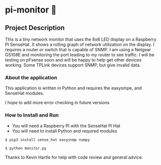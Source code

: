 # pi-monitor :pie:
## Project Description
This is a tiny network monitor that uses the 8x8 LED display on a Raspberry PI SenseHat.  It shows a rolling graph of network utilization on the display.  I requires a router or switch that is capable of SNMP.  I am using a Netgear GS108E and monitoring the port leading to my router to see traffic.  I will be testing on pFsense soon and will be happy to help get other devices working.  Some TPLink devices support SNMP, but give invalid data.

### About the application
This application is written in Python and requires the easysmpe, and SenseHat modules.

I hope to add more error checking in future versions

### How to Install and Run
- You will need a Raspberry PI with the SenseHat Pi Hat
- You will need to install Python and required modules

`$ pip3 install sense_hat easysnmp numpy`

`$ python monitor.py`


Thanks to Kevin Hartle for help with code review and general advice.
